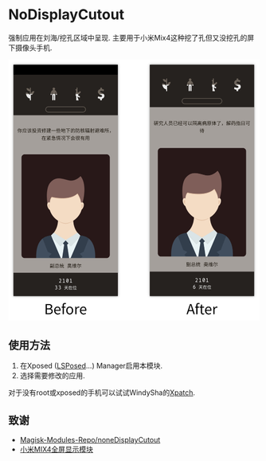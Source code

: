 # NoDisplayCutout

强制应用在刘海/挖孔区域中呈现.
主要用于小米Mix4这种挖了孔但又没挖孔的屏下摄像头手机.

![](screenshot.png)

## 使用方法

1. 在Xposed ([LSPosed](https://github.com/LSPosed/LSPosed)...) Manager启用本模块.
1. 选择需要修改的应用.

对于没有root或xposed的手机可以试试WindySha的[Xpatch](https://github.com/WindySha/Xpatch).

## 致谢

* [Magisk-Modules-Repo/noneDisplayCutout](https://github.com/Magisk-Modules-Repo/noneDisplayCutout)
* [小米MIX4全屏显示模块](https://www.coolapk.com/feed/29531787)
